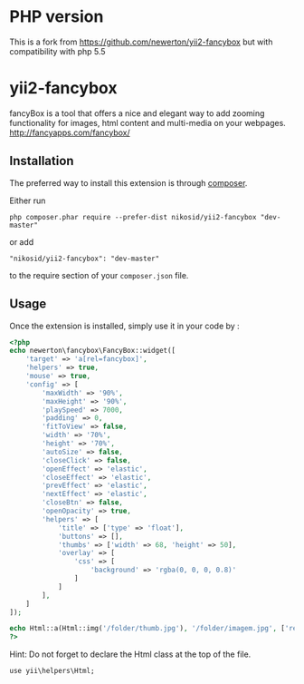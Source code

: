 PHP version
===========
This is a fork from https://github.com/newerton/yii2-fancybox but with
 compatibility with php 5.5

yii2-fancybox
=============

fancyBox is a tool that offers a nice and elegant way to add zooming 
functionality for images, html content and multi-media on your webpages.  http://fancyapps.com/fancybox/

Installation
------------

The preferred way to install this extension is through [composer](http://getcomposer.org/download/).

Either run

```
php composer.phar require --prefer-dist nikosid/yii2-fancybox "dev-master"
```

or add

```
"nikosid/yii2-fancybox": "dev-master"
```

to the require section of your `composer.json` file.


Usage
-----

Once the extension is installed, simply use it in your code by  :

```php
<?php
echo newerton\fancybox\FancyBox::widget([
    'target' => 'a[rel=fancybox]',
    'helpers' => true,
    'mouse' => true,
    'config' => [
        'maxWidth' => '90%',
        'maxHeight' => '90%',
        'playSpeed' => 7000,
        'padding' => 0,
        'fitToView' => false,
        'width' => '70%',
        'height' => '70%',
        'autoSize' => false,
        'closeClick' => false,
        'openEffect' => 'elastic',
        'closeEffect' => 'elastic',
        'prevEffect' => 'elastic',
        'nextEffect' => 'elastic',
        'closeBtn' => false,
        'openOpacity' => true,
        'helpers' => [
            'title' => ['type' => 'float'],
            'buttons' => [],
            'thumbs' => ['width' => 68, 'height' => 50],
            'overlay' => [
                'css' => [
                    'background' => 'rgba(0, 0, 0, 0.8)'
                ]
            ]
        ],
    ]
]);

echo Html::a(Html::img('/folder/thumb.jpg'), '/folder/imagem.jpg', ['rel' => 'fancybox']);
?>
```

Hint: Do not forget to declare the Html class at the top of the file.

```
use yii\helpers\Html;
```
